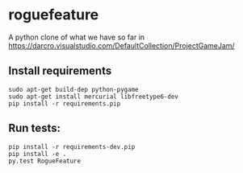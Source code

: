 roguefeature
============

A python clone of what we have so far in https://darcro.visualstudio.com/DefaultCollection/ProjectGameJam/

Install requirements
--------------------
    sudo apt-get build-dep python-pygame
    sudo apt-get install mercurial libfreetype6-dev
    pip install -r requirements.pip

Run tests:
----------
    pip install -r requirements-dev.pip
    pip install -e .
    py.test RogueFeature
